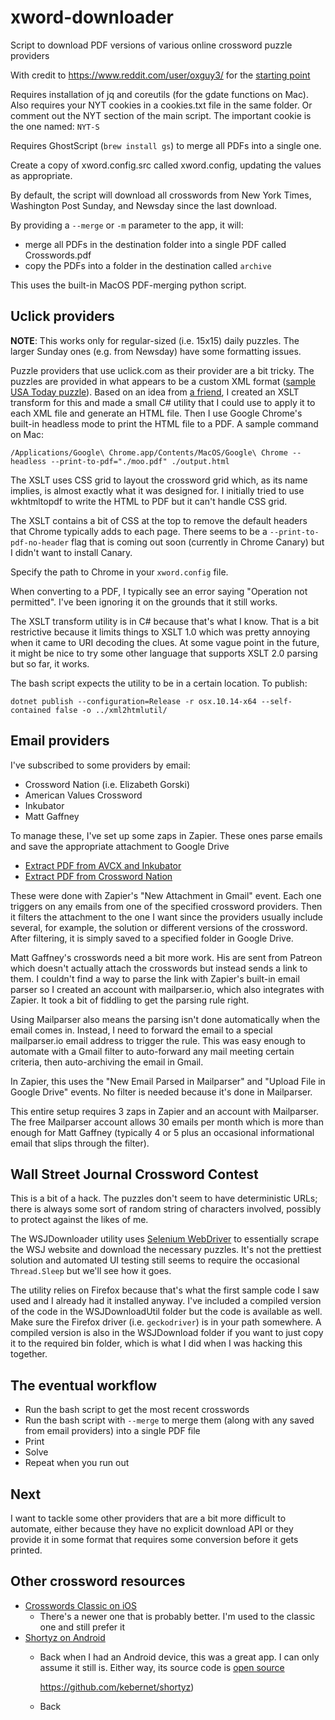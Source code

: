 # xword-downloader
Script to download PDF versions of various online crossword puzzle providers

With credit to https://www.reddit.com/user/oxguy3/ for the [starting point](https://www.reddit.com/r/crossword/comments/dqtnca/my_automatic_nyt_crossword_downloading_script/)

Requires installation of jq and coreutils (for the gdate functions on Mac). Also requires your NYT cookies in a cookies.txt file in the same folder. Or comment out the NYT section of the main script. The important cookie is the one named: `NYT-S`

Requires GhostScript (`brew install gs`) to merge all PDFs into a single one.

Create a copy of xword.config.src called xword.config, updating the values as appropriate.

By default, the script will download all crosswords from New York Times, Washington Post Sunday, and Newsday since the last download.

By providing a `--merge` or `-m` parameter to the app, it will:

- merge all PDFs in the destination folder into a single PDF called Crosswords.pdf
- copy the PDFs into a folder in the destination called `archive`

This uses the built-in MacOS PDF-merging python script.

## Uclick providers

**NOTE**: This works only for regular-sized (i.e. 15x15) daily puzzles. The larger Sunday ones (e.g. from Newsday) have some formatting issues.

Puzzle providers that use uclick.com as their provider are a bit tricky. The puzzles are provided in what appears to be a custom XML format ([sample USA Today puzzle](http://picayune.uclick.com/comics/usaon/data/usaon200510-data.xml)). Based on an idea from [a friend](https://twitter.com/stimms), I created an XSLT transform for this and made a small C# utility that I could use to apply it to each XML file and generate an HTML file. Then I use Google Chrome's built-in headless mode to print the HTML file to a PDF. A sample command on Mac:

`/Applications/Google\ Chrome.app/Contents/MacOS/Google\ Chrome --headless --print-to-pdf="./moo.pdf" ./output.html`

The XSLT uses CSS grid to layout the crossword grid which, as its name implies, is almost exactly what it was designed for. I initially tried to use wkhtmltopdf to write the HTML to PDF but it can't handle CSS grid.

The XSLT contains a bit of CSS at the top to remove the default headers that Chrome typically adds to each page. There seems to be a `--print-to-pdf-no-header` flag that is coming out soon (currently in Chrome Canary) but I didn't want to install Canary.

Specify the path to Chrome in your `xword.config` file.

When converting to a PDF, I typically see an error saying "Operation not permitted". I've been ignoring it on the grounds that it still works.

The XSLT transform utility is in C# because that's what I know. That is a bit restrictive because it limits things to XSLT 1.0 which was pretty annoying when it came to URI decoding the clues. At some vague point in the future, it might be nice to try some other language that supports XSLT 2.0 parsing but so far, it works.

The bash script expects the utility to be in a certain location. To publish:

`dotnet publish --configuration=Release -r osx.10.14-x64 --self-contained false -o ../xml2htmlutil/`

## Email providers

I've subscribed to some providers by email:

- Crossword Nation (i.e. Elizabeth Gorski)
- American Values Crossword
- Inkubator
- Matt Gaffney

To manage these, I've set up some zaps in Zapier. These ones parse emails and save the appropriate attachment to Google Drive

- [Extract PDF from AVCX and Inkubator](https://zapier.com/shared/bb19d3831467fdf7210a835e8b14e0d80842b4c6)
- [Extract PDF from Crossword Nation](https://zapier.com/shared/d2ded7c36035204ee7c164ffc51fd3e4ad825bef)

These were done with Zapier's "New Attachment in Gmail" event. Each one triggers on any emails from one of the specified crossword providers. Then it filters the attachment to the one I want since the providers usually include several, for example, the solution or different versions of the crossword. After filtering, it is simply saved to a specified folder in Google Drive.

Matt Gaffney's crosswords need a bit more work. His are sent from Patreon which doesn't actually attach the crosswords but instead sends a link to them. I couldn't find a way to parse the link with Zapier's built-in email parser so I created an account with mailparser.io, which also integrates with Zapier. It took a bit of fiddling to get the parsing rule right.

Using Mailparser also means the parsing isn't done automatically when the email comes in. Instead, I need to forward the email to a special mailparser.io email address to trigger the rule. This was easy enough to automate with a Gmail filter to auto-forward any mail meeting certain criteria, then auto-archiving the email in Gmail.

In Zapier, this uses the "New Email Parsed in Mailparser" and "Upload File in Google Drive" events. No filter is needed because it's done in Mailparser.

This entire setup requires 3 zaps in Zapier and an account with Mailparser. The free Mailparser account allows 30 emails per month which is more than enough for Matt Gaffney (typically 4 or 5 plus an occasional informational email that slips through the filter).

## Wall Street Journal Crossword Contest

This is a bit of a hack. The puzzles don't seem to have deterministic URLs; there is always some sort of random string of characters involved, possibly to protect against the likes of me.

The WSJDownloader utility uses [Selenium WebDriver](https://www.selenium.dev/) to essentially scrape the WSJ website and download the necessary puzzles. It's not the prettiest solution and automated UI testing still seems to require the occasional `Thread.Sleep` but we'll see how it goes.

The utility relies on Firefox because that's what the first sample code I saw used and I already had it installed anyway. I've included a compiled version of the code in the WSJDownloadUtil folder but the code is available as well. Make sure the Firefox driver (i.e. `geckodriver`) is in your path somewhere. A compiled version is also in the WSJDownload folder if you want to just copy it to the required bin folder, which is what I did when I was hacking this together.

## The eventual workflow

- Run the bash script to get the most recent crosswords
- Run the bash script with `--merge` to merge them (along with any saved from email providers) into a single PDF file
- Print
- Solve
- Repeat when you run out

## Next

I want to tackle some other providers that are a bit more difficult to automate, either because they have no explicit download API or they provide it in some format that requires some conversion before it gets printed.

## Other crossword resources

- [Crosswords Classic on iOS](https://apps.apple.com/us/app/crosswords-classic/id284036524)
  - There's a newer one that is probably better. I'm used to the classic one and still prefer it
- [Shortyz on Android](https://play.google.com/store/apps/details?id=com.totsp.crossword.shortyz&hl=en)
  - Back when I had an Android device, this was a great app. I can only assume it still is. Either way, its source code is [open source](https://github.com/kebernet/shortyz)
    
    https://github.com/kebernet/shortyz)
  - Back 